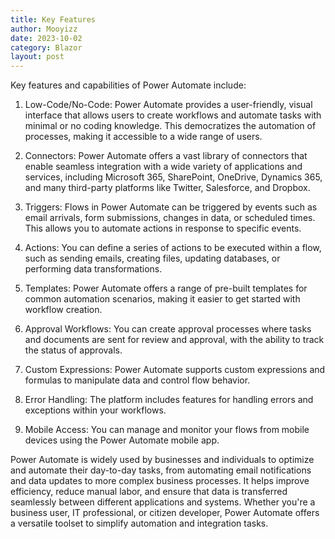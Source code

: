 ```yaml
---
title: Key Features
author: Mooyizz
date: 2023-10-02
category: Blazor
layout: post
---
```


Key features and capabilities of Power Automate include:

1. Low-Code/No-Code: Power Automate provides a user-friendly, visual interface that allows users to create workflows and automate tasks with minimal or no coding knowledge. This democratizes the automation of processes, making it accessible to a wide range of users.

2. Connectors: Power Automate offers a vast library of connectors that enable seamless integration with a wide variety of applications and services, including Microsoft 365, SharePoint, OneDrive, Dynamics 365, and many third-party platforms like Twitter, Salesforce, and Dropbox.

3. Triggers: Flows in Power Automate can be triggered by events such as email arrivals, form submissions, changes in data, or scheduled times. This allows you to automate actions in response to specific events.

4. Actions: You can define a series of actions to be executed within a flow, such as sending emails, creating files, updating databases, or performing data transformations.

5. Templates: Power Automate offers a range of pre-built templates for common automation scenarios, making it easier to get started with workflow creation.

6. Approval Workflows: You can create approval processes where tasks and documents are sent for review and approval, with the ability to track the status of approvals.

7. Custom Expressions: Power Automate supports custom expressions and formulas to manipulate data and control flow behavior.

8. Error Handling: The platform includes features for handling errors and exceptions within your workflows.

9. Mobile Access: You can manage and monitor your flows from mobile devices using the Power Automate mobile app.

Power Automate is widely used by businesses and individuals to optimize and automate their day-to-day tasks, from automating email notifications and data updates to more complex business processes. It helps improve efficiency, reduce manual labor, and ensure that data is transferred seamlessly between different applications and systems. Whether you're a business user, IT professional, or citizen developer, Power Automate offers a versatile toolset to simplify automation and integration tasks.




